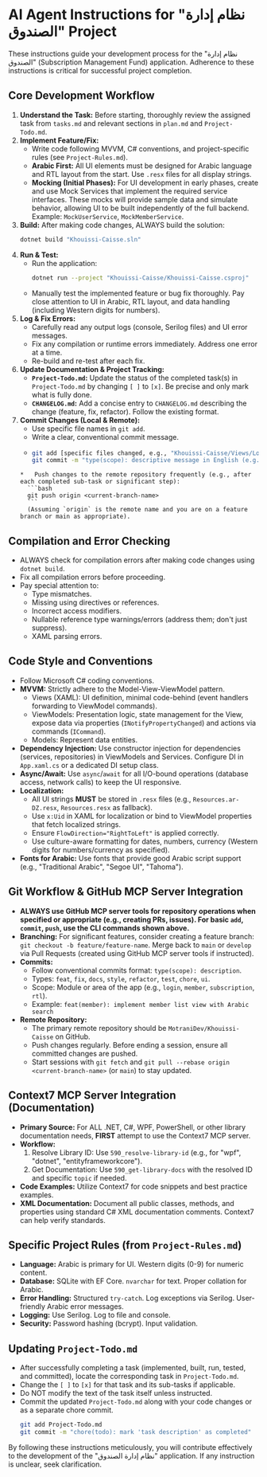 # AI Agent Instructions for "نظام إدارة الصندوق" Project

These instructions guide your development process for the "نظام إدارة الصندوق" (Subscription Management Fund) application. Adherence to these instructions is critical for successful project completion.

## Core Development Workflow

1.  **Understand the Task:** Before starting, thoroughly review the assigned task from `tasks.md` and relevant sections in `plan.md` and `Project-Todo.md`.
2.  **Implement Feature/Fix:**
    - Write code following MVVM, C# conventions, and project-specific rules (see `Project-Rules.md`).
    - **Arabic First:** All UI elements must be designed for Arabic language and RTL layout from the start. Use `.resx` files for all display strings.
    - **Mocking (Initial Phases):** For UI development in early phases, create and use Mock Services that implement the required service interfaces. These mocks will provide sample data and simulate behavior, allowing UI to be built independently of the full backend. Example: `MockUserService`, `MockMemberService`.
3.  **Build:** After making code changes, ALWAYS build the solution:
    ```bash
    dotnet build "Khouissi-Caisse.sln"
    ```
4.  **Run & Test:**
    - Run the application:
      ```bash
      dotnet run --project "Khouissi-Caisse/Khouissi-Caisse.csproj"
      ```
    - Manually test the implemented feature or bug fix thoroughly. Pay close attention to UI in Arabic, RTL layout, and data handling (including Western digits for numbers).
5.  **Log & Fix Errors:**
    - Carefully read any output logs (console, Serilog files) and UI error messages.
    - Fix any compilation or runtime errors immediately. Address one error at a time.
    - Re-build and re-test after each fix.
6.  **Update Documentation & Project Tracking:**
    - **`Project-Todo.md`:** Update the status of the completed task(s) in `Project-Todo.md` by changing `[ ]` to `[x]`. Be precise and only mark what is fully done.
    - **`CHANGELOG.md`:** Add a concise entry to `CHANGELOG.md` describing the change (feature, fix, refactor). Follow the existing format.
7.  **Commit Changes (Local & Remote):**
    - Use specific file names in `git add`.
    - Write a clear, conventional commit message.
    - ```bash
      git add [specific files changed, e.g., "Khouissi-Caisse/Views/LoginView.xaml" "Khouissi-Caisse/ViewModels/LoginViewModel.cs"]
      git commit -m "type(scope): descriptive message in English (e.g., feat(login): implement Arabic login UI with mock service)"
      ```
    ````
    *   Push changes to the remote repository frequently (e.g., after each completed sub-task or significant step):
      ```bash
      git push origin <current-branch-name>
      ```
      (Assuming `origin` is the remote name and you are on a feature branch or main as appropriate).
    ````

## Compilation and Error Checking

- ALWAYS check for compilation errors after making code changes using `dotnet build`.
- Fix all compilation errors before proceeding.
- Pay special attention to:
  - Type mismatches.
  - Missing using directives or references.
  - Incorrect access modifiers.
  - Nullable reference type warnings/errors (address them; don't just suppress).
  - XAML parsing errors.

## Code Style and Conventions

- Follow Microsoft C# coding conventions.
- **MVVM:** Strictly adhere to the Model-View-ViewModel pattern.
  - Views (XAML): UI definition, minimal code-behind (event handlers forwarding to ViewModel commands).
  - ViewModels: Presentation logic, state management for the View, expose data via properties (`INotifyPropertyChanged`) and actions via commands (`ICommand`).
  - Models: Represent data entities.
- **Dependency Injection:** Use constructor injection for dependencies (services, repositories) in ViewModels and Services. Configure DI in `App.xaml.cs` or a dedicated DI setup class.
- **Async/Await:** Use `async`/`await` for all I/O-bound operations (database access, network calls) to keep the UI responsive.
- **Localization:**
  - All UI strings **MUST** be stored in `.resx` files (e.g., `Resources.ar-DZ.resx`, `Resources.resx` as fallback).
  - Use `x:Uid` in XAML for localization or bind to ViewModel properties that fetch localized strings.
  - Ensure `FlowDirection="RightToLeft"` is applied correctly.
  - Use culture-aware formatting for dates, numbers, currency (Western digits for numbers/currency as specified).
- **Fonts for Arabic:** Use fonts that provide good Arabic script support (e.g., "Traditional Arabic", "Segoe UI", "Tahoma").

## Git Workflow & GitHub MCP Server Integration

- **ALWAYS use GitHub MCP server tools for repository operations when specified or appropriate (e.g., creating PRs, issues). For basic `add`, `commit`, `push`, use the CLI commands shown above.**
- **Branching:** For significant features, consider creating a feature branch: `git checkout -b feature/feature-name`. Merge back to `main` or `develop` via Pull Requests (created using GitHub MCP server tools if instructed).
- **Commits:**
  - Follow conventional commits format: `type(scope): description`.
  - Types: `feat`, `fix`, `docs`, `style`, `refactor`, `test`, `chore`, `ui`.
  - Scope: Module or area of the app (e.g., `login`, `member`, `subscription`, `rtl`).
  - Example: `feat(member): implement member list view with Arabic search`
- **Remote Repository:**
  - The primary remote repository should be `MotraniDev/Khouissi-Caisse` on GitHub.
  - Push changes regularly. Before ending a session, ensure all committed changes are pushed.
  - Start sessions with `git fetch` and `git pull --rebase origin <current-branch-name>` (or `main`) to stay updated.

## Context7 MCP Server Integration (Documentation)

- **Primary Source:** For ALL .NET, C#, WPF, PowerShell, or other library documentation needs, **FIRST** attempt to use the Context7 MCP server.
- **Workflow:**
  1.  Resolve Library ID: Use `590_resolve-library-id` (e.g., for "wpf", "dotnet", "entityframeworkcore").
  2.  Get Documentation: Use `590_get-library-docs` with the resolved ID and specific `topic` if needed.
- **Code Examples:** Utilize Context7 for code snippets and best practice examples.
- **XML Documentation:** Document all public classes, methods, and properties using standard C# XML documentation comments. Context7 can help verify standards.

## Specific Project Rules (from `Project-Rules.md`)

- **Language:** Arabic is primary for UI. Western digits (0-9) for numeric content.
- **Database:** SQLite with EF Core. `nvarchar` for text. Proper collation for Arabic.
- **Error Handling:** Structured `try-catch`. Log exceptions via Serilog. User-friendly Arabic error messages.
- **Logging:** Use Serilog. Log to file and console.
- **Security:** Password hashing (bcrypt). Input validation.

## Updating `Project-Todo.md`

- After successfully completing a task (implemented, built, run, tested, and committed), locate the corresponding task in `Project-Todo.md`.
- Change the `[ ]` to `[x]` for that task and its sub-tasks if applicable.
- Do NOT modify the text of the task itself unless instructed.
- Commit the updated `Project-Todo.md` along with your code changes or as a separate chore commit.
  ```bash
  git add Project-Todo.md
  git commit -m "chore(todo): mark 'task description' as completed"
  ```

By following these instructions meticulously, you will contribute effectively to the development of the "نظام إدارة الصندوق" application. If any instruction is unclear, seek clarification.
